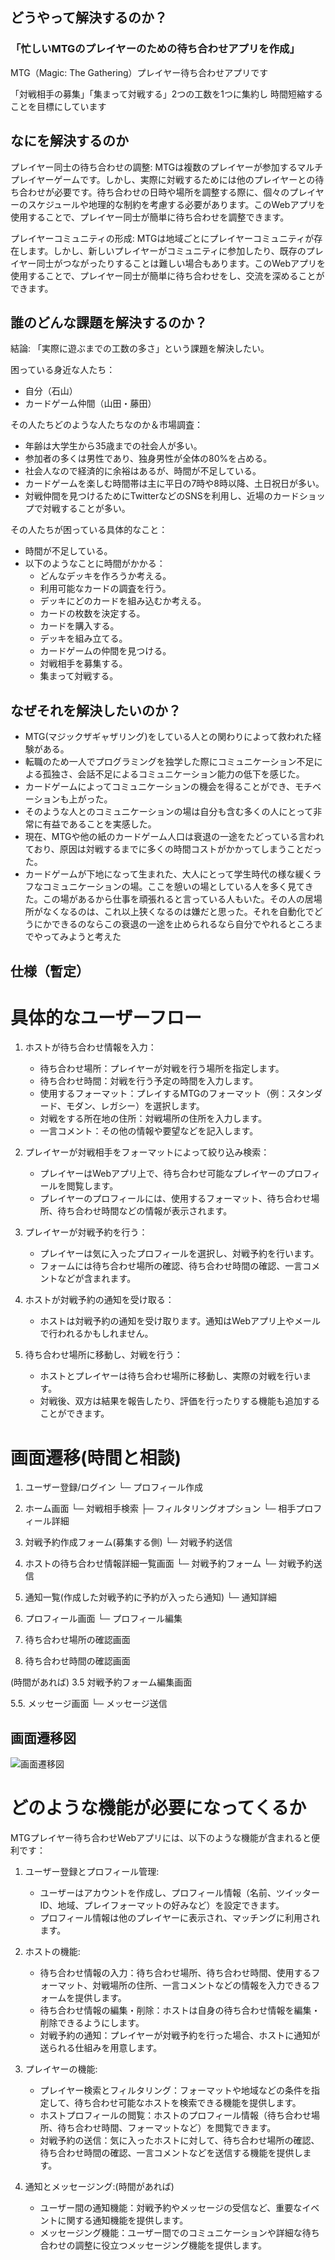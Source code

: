## どうやって解決するのか？

### 「忙しいMTGのプレイヤーのための待ち合わせアプリを作成」

MTG（Magic: The Gathering）プレイヤー待ち合わせアプリです

「対戦相手の募集」「集まって対戦する」2つの工数を1つに集約し
時間短縮することを目標にしています

## なにを解決するのか

プレイヤー同士の待ち合わせの調整: MTGは複数のプレイヤーが参加するマルチプレイヤーゲームです。しかし、実際に対戦するためには他のプレイヤーとの待ち合わせが必要です。待ち合わせの日時や場所を調整する際に、個々のプレイヤーのスケジュールや地理的な制約を考慮する必要があります。このWebアプリを使用することで、プレイヤー同士が簡単に待ち合わせを調整できます。

プレイヤーコミュニティの形成: MTGは地域ごとにプレイヤーコミュニティが存在します。しかし、新しいプレイヤーがコミュニティに参加したり、既存のプレイヤー同士がつながったりすることは難しい場合もあります。このWebアプリを使用することで、プレイヤー同士が簡単に待ち合わせをし、交流を深めることができます。
## 誰のどんな課題を解決するのか？

結論: 「実際に遊ぶまでの工数の多さ」という課題を解決したい。

困っている身近な人たち：
- 自分（石山）
- カードゲーム仲間（山田・藤田）

その人たちどのような人たちなのか＆市場調査：
- 年齢は大学生から35歳までの社会人が多い。
- 参加者の多くは男性であり、独身男性が全体の80%を占める。
- 社会人なので経済的に余裕はあるが、時間が不足している。
- カードゲームを楽しむ時間帯は主に平日の7時や8時以降、土日祝日が多い。
- 対戦仲間を見つけるためにTwitterなどのSNSを利用し、近場のカードショップで対戦することが多い。

その人たちが困っている具体的なこと：
- 時間が不足している。
- 以下のようなことに時間がかかる：
  - どんなデッキを作ろうか考える。
  - 利用可能なカードの調査を行う。
  - デッキにどのカードを組み込むか考える。
  - カードの枚数を決定する。
  - カードを購入する。
  - デッキを組み立てる。
  - カードゲームの仲間を見つける。
  - 対戦相手を募集する。
  - 集まって対戦する。

## なぜそれを解決したいのか？

- MTG(マジックザギャザリング)をしている人との関わりによって救われた経験がある。
- 転職のため一人でプログラミングを独学した際にコミュニケーション不足による孤独さ、会話不足によるコミュニケーション能力の低下を感じた。
- カードゲームによってコミュニケーションの機会を得ることができ、モチベーションも上がった。
- そのような人とのコミュニケーションの場は自分も含む多くの人にとって非常に有益であることを実感した。
- 現在、MTGや他の紙のカードゲーム人口は衰退の一途をたどっている言われており、原因は対戦するまでに多くの時間コストがかかってしまうことだった。
- カードゲームが下地になって生まれた、大人にとって学生時代の様な緩くラフなコミュニケーションの場。ここを憩いの場としている人を多く見てきた。この場があるから仕事を頑張れると言っている人もいた。その人の居場所がなくなるのは、これ以上狭くなるのは嫌だと思った。それを自動化でどうにかできるのならこの衰退の一途を止められるなら自分でやれるところまでやってみようと考えた


## 仕様（暫定）

# 具体的なユーザーフロー

1. ホストが待ち合わせ情報を入力：
   - 待ち合わせ場所：プレイヤーが対戦を行う場所を指定します。
   - 待ち合わせ時間：対戦を行う予定の時間を入力します。
   - 使用するフォーマット：プレイするMTGのフォーマット（例：スタンダード、モダン、レガシー）を選択します。
   - 対戦をする所在地の住所：対戦場所の住所を入力します。
   - 一言コメント：その他の情報や要望などを記入します。

2. プレイヤーが対戦相手をフォーマットによって絞り込み検索：
   - プレイヤーはWebアプリ上で、待ち合わせ可能なプレイヤーのプロフィールを閲覧します。
   - プレイヤーのプロフィールには、使用するフォーマット、待ち合わせ場所、待ち合わせ時間などの情報が表示されます。

3. プレイヤーが対戦予約を行う：
   - プレイヤーは気に入ったプロフィールを選択し、対戦予約を行います。
   - フォームには待ち合わせ場所の確認、待ち合わせ時間の確認、一言コメントなどが含まれます。

4. ホストが対戦予約の通知を受け取る：
   - ホストは対戦予約の通知を受け取ります。通知はWebアプリ上やメールで行われるかもしれません。

5. 待ち合わせ場所に移動し、対戦を行う：
   - ホストとプレイヤーは待ち合わせ場所に移動し、実際の対戦を行います。
   - 対戦後、双方は結果を報告したり、評価を行ったりする機能も追加することができます。


# 画面遷移(時間と相談)
1. ユーザー登録/ログイン
 └─ プロフィール作成

2. ホーム画面
 └─ 対戦相手検索
     ├─ フィルタリングオプション
     └─ 相手プロフィール詳細

3. 対戦予約作成フォーム(募集する側)
 └─ 対戦予約送信

4. ホストの待ち合わせ情報詳細一覧画面
 └─ 対戦予約フォーム
     └─ 対戦予約送信

5. 通知一覧(作成した対戦予約に予約が入ったら通知)
 └─ 通知詳細

7. プロフィール画面
 └─ プロフィール編集

8. 待ち合わせ場所の確認画面

9. 待ち合わせ時間の確認画面

(時間があれば)
3.5 対戦予約フォーム編集画面

5.5. メッセージ画面
 └─ メッセージ送信 

## 画面遷移図
![画面遷移図](flowchart.jpg) 


# どのような機能が必要になってくるか

MTGプレイヤー待ち合わせWebアプリには、以下のような機能が含まれると便利です：

1. ユーザー登録とプロフィール管理:
   - ユーザーはアカウントを作成し、プロフィール情報（名前、ツイッターID、地域、プレイフォーマットの好みなど）を設定できます。
   - プロフィール情報は他のプレイヤーに表示され、マッチングに利用されます。

2. ホストの機能:
   - 待ち合わせ情報の入力：待ち合わせ場所、待ち合わせ時間、使用するフォーマット、対戦場所の住所、一言コメントなどの情報を入力できるフォームを提供します。
   - 待ち合わせ情報の編集・削除：ホストは自身の待ち合わせ情報を編集・削除できるようにします。
   - 対戦予約の通知：プレイヤーが対戦予約を行った場合、ホストに通知が送られる仕組みを用意します。

3. プレイヤーの機能:
   - プレイヤー検索とフィルタリング：フォーマットや地域などの条件を指定して、待ち合わせ可能なホストを検索できる機能を提供します。
   - ホストプロフィールの閲覧：ホストのプロフィール情報（待ち合わせ場所、待ち合わせ時間、フォーマットなど）を閲覧できます。
   - 対戦予約の送信：気に入ったホストに対して、待ち合わせ場所の確認、待ち合わせ時間の確認、一言コメントなどを送信する機能を提供します。

4. 通知とメッセージング:(時間があれば)
   - ユーザー間の通知機能：対戦予約やメッセージの受信など、重要なイベントに関する通知機能を提供します。
   - メッセージング機能：ユーザー間でのコミュニケーションや詳細な待ち合わせの調整に役立つメッセージング機能を提供します。








